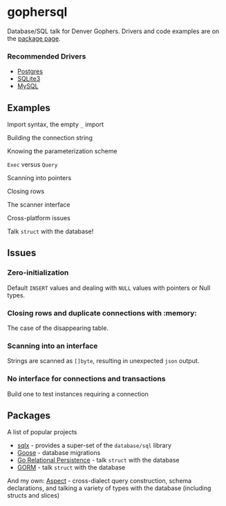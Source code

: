 gophersql
=========

Database/SQL talk for Denver Gophers. Drivers and code examples are on the [package page](http://golang.org/pkg/database/sql/).

### Recommended Drivers

* [Postgres](https://github.com/lib/pq)
* [SQLite3](https://github.com/mattn/go-sqlite3)
* [MySQL](https://github.com/ziutek/mymysql)


Examples
--------

Import syntax, the empty `_` import

Building the connection string

Knowing the parameterization scheme

`Exec` versus `Query`

Scanning into pointers

Closing rows

The scanner interface

Cross-platform issues

Talk `struct` with the database!


Issues
------

### Zero-initialization

Default `INSERT` values and dealing with `NULL` values with pointers or Null types.


### Closing rows and duplicate connections with :memory:

The case of the disappearing table.


### Scanning into an interface

Strings are scanned as `[]byte`, resulting in unexpected `json` output.


### No interface for connections and transactions

Build one to test instances requiring a connection


Packages
--------

A list of popular projects

* [sqlx](https://github.com/jmoiron/sqlx) - provides a super-set of the `database/sql` library
* [Goose](https://bitbucket.org/liamstask/goose) - database migrations
* [Go Relational Persistence](https://github.com/coopernurse/gorp) - talk `struct` with the database
* [GORM](https://github.com/jinzhu/gorm) - talk `struct` with the database

And my own: [Aspect](https://github.com/aodin/aspect) - cross-dialect query construction, schema declarations, and talking a variety of types with the database (including structs and slices)
